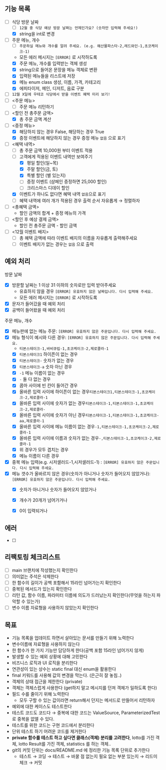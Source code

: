 ## 기능 목록

- [ ]  식당 방문 날짜
    - [ ]  `12월 중 식당 예상 방문 날짜는 언제인가요? (숫자만 입력해 주세요!)`
    - [x] string을 int로 변경
- [ ]  주문 메뉴, 개수
    - [ ]  `주문하실 메뉴와 개수를 알려 주세요. (e.g. 해산물파스타-2,레드와인-1,초코케이크-1)`
    - 모든 에러 메시지는 `[ERROR]` 로 시작하도록
    - [x] 주문 메뉴, 개수를 입력받는 객체 생성
    - [x] string으로 들어온 문장을 메뉴 객체로 변환
    - [x] 입력된 메뉴들을 리스트에 저장
    - [x] 메뉴 enum class 생성, 이름, 가격, 카테고리
    - [x] 에피타이저, 메인, 디저트, 음료 구분
- [ ]  `12월 X일에 우테코 식당에서 받을 이벤트 혜택 미리 보기!`
- [ ]  <주문 메뉴>
    - [ ] 주문 메뉴 리턴하기
- [ ] <할인 전 총주문 금액>
    - [x] 총 주문 금액 계산
- [ ]  <증정 메뉴>
    - [x] 해당하지 않는 경우 False, 해당하는 경우 True 
    - [x] 증정 이벤트에 해당하지 않는 경우 증정 메뉴 `없음` 으로 표기
- [ ]  <혜택 내역>
    - [ ] 총 주문 금액 10,000원 부터 이벤트 적용 
    - [ ]  고객에게 적용된 이벤트 내역만 보여주기
        - [x] 평일 할인(일~목) 
        - [x] 주말 할인(금, 토)
        - [x] 특별 할인 (별 있는지)
        - [ ] 증정 이벤트 (샴페인 증정하면 25,000 할인)
        - [ ] 크리스마스 디데이 할인
    - [x]  이벤트가 하나도 없다면 혜택 내역 `없음`으로 표기
    - [ ]  혜택 내역에 여러 개가 적용된 경우 출력 순서 자유롭게 → 정렬하자
- [ ]  <총혜택 금액>
    - 할인 금액의 합계 + 증정 메뉴의 가격
- [ ]  <할인 후 예상 결제 금액>
    - 할인 전 총주문 금액 - 할인 금액
- [ ]  <12월 이벤트 배지>
    - [ ]  총 혜택 금액에 따라 이벤트 배지의 이름을 자유롭게 출력해주세요
    - [ ]  이벤트 배지가 없는 경우는 `없음` 으로 출력

## 예외 처리

방문 날짜

- [x]  방문할 날짜는 1 이상 31 이하의 숫자로만 입력 받아주세요
    - 유효하지 않을 경우 `[ERROR] 유효하지 않은 날짜입니다. 다시 입력해 주세요.`
    - 모든 에러 메시지는 `[ERROR]` 로 시작하도록
- [x] 문자가 들어갔을 때 예외 처리
- [x] 공백이 들어왔을 때 예외 처리

주문 메뉴, 개수

- [x]  메뉴판에 없는 메뉴 주문: `[ERROR] 유효하지 않은 주문입니다. 다시 입력해 주세요.`
- [x]  메뉴 형식이 예시와 다른 경우: `[ERROR] 유효하지 않은 주문입니다. 다시 입력해 주세요.`
    - `티본스테이크-1,바비큐립-1,초코케이크-2,제로콜라-1`
    - [x] `티본스테이크1` 하이픈이 없는 경우
    - [x] `티본스테이크-` 숫자가 없는 경우
    - [x] `티본스테이크-a` 숫자 아닌 경우
    - [x] `-1` 메뉴 이름이 없는 경우
    - [x] `-` 둘 다 없는 경우
    - [x] 콤마 사이에 빈 칸이 들어간 경우
    - [x] 올바른 입력 사이에 하이픈이 없는 경우`티본스테이크1,티본스테이크-1,초코케이크-2,제로콜라-1`
    - [x] 올바른 입력 사이에 숫자가 없는 경우`티본스테이크-1,티본스테이크-1,초코케이크-2,제로콜라-`
    - [x] 올바른 입력 사이에 숫자가 아닌 경우`티본스테이크-1,티본스테이크-1,초코케이크-aa,제로콜라-1`
    - [x] 올바른 입력 사이에 메뉴 이름이 없는 경우`-1,티본스테이크-1,초코케이크-2,제로콜라-1`
    - [x] 올바른 입력 사이에 이름과 숫자가 없는 경우`-,티본스테이크-1,초코케이크-2,제로콜라-1`
    - [x] 위 경우가 모두 겹치는 경우
    - [x] 메뉴 이름이 다른 경우
- [x]  중복 메뉴 입력(e.g. 시저샐러드-1,시저샐러드-1) : `[ERROR] 유효하지 않은 주문입니다. 다시 입력해 주세요.`
- [x] 메뉴 갯수가 올바르지 않은 경우(숫자가 아니거나 숫자가 들어오지 않았거나): `[ERROR] 유효하지 않은 주문입니다. 다시 입력해 주세요.`
    - [x] 숫자가 아니거나 숫자가 들어오지 않았거나
    - [x] 개수가 20개가 넘어가거나 
    - [x] 0이 입력되거나


## 에러

- [ ] 

## 리팩토링 체크리스트

- [ ]  main 브랜치에 작성했는지 확인한다
- [ ]  의미없는 주석은 삭제한다
- [ ]  한 함수의 길이가 공백 포함해서 15라인 넘어가는지 확인한다
- [ ]  중복된 메서드가 있는지 확인한다
- [ ]  리턴 값, 함수 이름, 파라미터 이름에 의도가 드러났는지 확인한다(무엇을 하는지 파악할 수 있는가)
- [ ]  변수 이름 자료형을 사용하지 않았는지 확인한다

## 목표

- 기능 목록을 업데이트 하면서 살아있는 문서를 만들기 위해 노력한다
- 변수이름에 자료형을 사용하지 않는다
- 한 함수가 한 가지 기능만 담당하게 한다(공백 포함 15라인 넘어가지 않게)
- 발생할 수 있는 예외 상황에 대해 고민한다
- 비즈니스 로직과 UI 로직을 분리한다
- 연관성이 있는 상수는 static final 대신 enum을 활용한다
- final 키워드를 사용해 값의 변경을 막는다. (은근히 잘 놓침..)
- 객체의 상태 접근을 제한한다 (private)
- 객체는 객체스럽게 사용한다 (get하지 말고 메시지를 던져 객체가 일하도록 한다)
- 필드 수를 줄이기 위해 노력한다
    - 모두 구할 수 있는 값이라면 return해서 던지는 메서드로 만들어서 리턴하자
- 예외에 대한 케이스도 테스트한다
- 테스트 코드도 코드다 → 중복에 대한 코드는 ValueSource, ParameterizedTest로 중복을 없앨 수 있다.
- 테스트를 위한 코드는 구현 코드에서 분리한다
- 단위 테스트 하기 어려운 코드를 제거한다
- **private 함수를 테스트 하고 싶다면 클래스(객체) 분리를 고려한다**, lotto를 가진 객체, lotto Result를 가진 객체, statistics 를 하는 객체..
- git의 커밋 단위는 docs/README.md 에 정리한 기능 목록 단위로 추가한다
    - 테스트 → 코딩 → 테스트 → 바꿀 점 없는지 필요 없는 부분 있는지 → 리드미 체크 → 커밋
